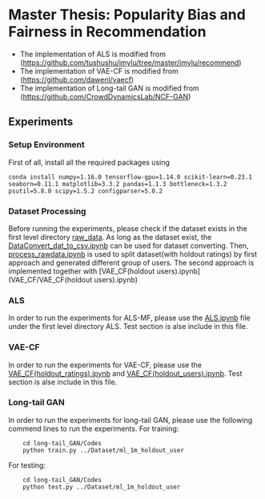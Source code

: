 # Master Thesis: Popularity Bias and Fairness in Recommendation

- The implementation of ALS is modified from (https://github.com/tushushu/imylu/tree/master/imylu/recommend)
- The implementation of VAE-CF is modified from (https://github.com/dawenl/vaecf)
- The implementation of Long-tail GAN is modified from (https://github.com/CrowdDynamicsLab/NCF-GAN)

## Experiments
### Setup Environment
First of all, install all the required packages using 
```
conda install numpy=1.16.0 tensorflow-gpu=1.14.0 scikit-learn=0.23.1 seaborn=0.11.1 matplotlib=3.3.2 pandas=1.1.3 bottleneck=1.3.2 psutil=5.8.0 scipy=1.5.2 configparser=5.0.2
```
### Dataset Processing
Before running the experiments, please check if the dataset exists in the first level directory [raw_data](raw_data/). As long as the dataset exist, the [DataConvert_dat_to_csv.ipynb](DataConvert_dat_to_csv.ipynb) can be used for dataset converting.
Then, [process_rawdata.ipynb](process_rawdata.ipynb) is used to split dataset(with holdout ratings) by first approach and generated different group of users. The second approach is implemented together with [VAE_CF(holdout users).ipynb](VAE_CF/VAE_CF(holdout users).ipynb)
### ALS
In order to run the experiments for ALS-MF, please use the [ALS.ipynb](ALS/ALS.ipynb) file under the first level directory ALS. Test section is alse include in this file.
### VAE-CF
In order to run the experiments for VAE-CF, please use the [VAE_CF(holdout_ratings).ipynb](VAE_CF/VAE_CF(holdout_ratings).ipynb) and [VAE_CF(holdout_users).ipynb](VAE_CF/VAE_CF(holdout_users).ipynb). Test section is alse include in this file.
### Long-tail GAN
In order to run the experiments for long-tail GAN, please use the following commend lines to run the experiments.
For training:
```
	cd long-tail_GAN/Codes
	python train.py ../Dataset/ml_1m_holdout_user
```
For testing:
```
	cd long-tail_GAN/Codes
	python test.py ../Dataset/ml_1m_holdout_user
```

